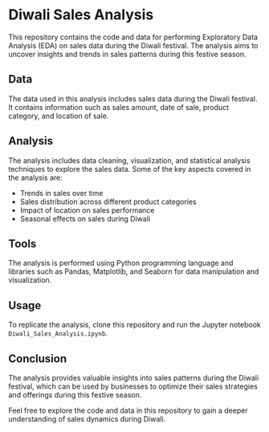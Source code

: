 # Diwali Sales Analysis

This repository contains the code and data for performing Exploratory Data Analysis (EDA) on sales data during the Diwali festival. The analysis aims to uncover insights and trends in sales patterns during this festive season.

## Data
The data used in this analysis includes sales data during the Diwali festival. It contains information such as sales amount, date of sale, product category, and location of sale.

## Analysis
The analysis includes data cleaning, visualization, and statistical analysis techniques to explore the sales data. Some of the key aspects covered in the analysis are:
- Trends in sales over time
- Sales distribution across different product categories
- Impact of location on sales performance
- Seasonal effects on sales during Diwali

## Tools
The analysis is performed using Python programming language and libraries such as Pandas, Matplotlib, and Seaborn for data manipulation and visualization.

## Usage
To replicate the analysis, clone this repository and run the Jupyter notebook `Diwali_Sales_Analysis.ipynb`.

## Conclusion
The analysis provides valuable insights into sales patterns during the Diwali festival, which can be used by businesses to optimize their sales strategies and offerings during this festive season.

Feel free to explore the code and data in this repository to gain a deeper understanding of sales dynamics during Diwali.
